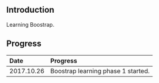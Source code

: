 ## Introduction
Learning Boostrap.

## Progress
| Date | Progress |
|:-----|:---------|
| 2017.10.26 | Boostrap learning phase 1 started. |